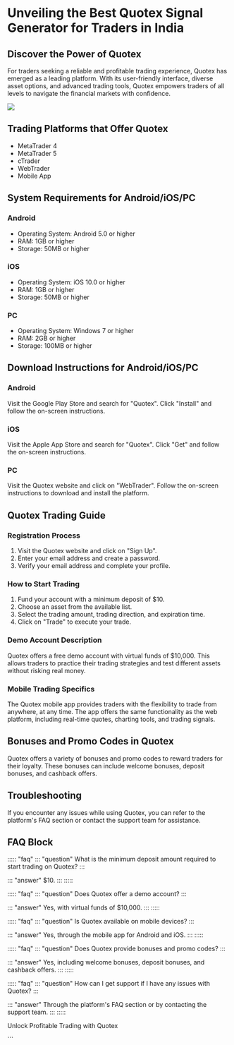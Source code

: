 # Unveiling the Best Quotex Signal Generator for Traders in India

## Discover the Power of Quotex

For traders seeking a reliable and profitable trading experience, Quotex
has emerged as a leading platform. With its user-friendly interface,
diverse asset options, and advanced trading tools, Quotex empowers
traders of all levels to navigate the financial markets with confidence.

[![](https://static.quotex.io/files/4_en/300_250.jpg)](https://traff.sbs/brokerqxlid)

## Trading Platforms that Offer Quotex

-   MetaTrader 4
-   MetaTrader 5
-   cTrader
-   WebTrader
-   Mobile App

## System Requirements for Android/iOS/PC

### Android

-   Operating System: Android 5.0 or higher
-   RAM: 1GB or higher
-   Storage: 50MB or higher

### iOS

-   Operating System: iOS 10.0 or higher
-   RAM: 1GB or higher
-   Storage: 50MB or higher

### PC

-   Operating System: Windows 7 or higher
-   RAM: 2GB or higher
-   Storage: 100MB or higher

## Download Instructions for Android/iOS/PC

### Android

Visit the Google Play Store and search for "Quotex". Click
"Install" and follow the on-screen instructions.

### iOS

Visit the Apple App Store and search for "Quotex". Click
"Get" and follow the on-screen instructions.

### PC

Visit the Quotex website and click on "WebTrader". Follow the
on-screen instructions to download and install the platform.

## Quotex Trading Guide

### Registration Process

1.  Visit the Quotex website and click on "Sign Up".
2.  Enter your email address and create a password.
3.  Verify your email address and complete your profile.

### How to Start Trading

1.  Fund your account with a minimum deposit of \$10.
2.  Choose an asset from the available list.
3.  Select the trading amount, trading direction, and expiration time.
4.  Click on "Trade" to execute your trade.

### Demo Account Description

Quotex offers a free demo account with virtual funds of \$10,000. This
allows traders to practice their trading strategies and test different
assets without risking real money.

### Mobile Trading Specifics

The Quotex mobile app provides traders with the flexibility to trade
from anywhere, at any time. The app offers the same functionality as the
web platform, including real-time quotes, charting tools, and trading
signals.

## Bonuses and Promo Codes in Quotex

Quotex offers a variety of bonuses and promo codes to reward traders for
their loyalty. These bonuses can include welcome bonuses, deposit
bonuses, and cashback offers.

## Troubleshooting

If you encounter any issues while using Quotex, you can refer to the
platform\'s FAQ section or contact the support team for assistance.

## FAQ Block

::::: \"faq\"
::: \"question\"
What is the minimum deposit amount required to start trading on Quotex?
:::

::: \"answer\"
\$10.
:::
:::::

::::: \"faq\"
::: \"question\"
Does Quotex offer a demo account?
:::

::: \"answer\"
Yes, with virtual funds of \$10,000.
:::
:::::

::::: \"faq\"
::: \"question\"
Is Quotex available on mobile devices?
:::

::: \"answer\"
Yes, through the mobile app for Android and iOS.
:::
:::::

::::: \"faq\"
::: \"question\"
Does Quotex provide bonuses and promo codes?
:::

::: \"answer\"
Yes, including welcome bonuses, deposit bonuses, and cashback offers.
:::
:::::

::::: \"faq\"
::: \"question\"
How can I get support if I have any issues with Quotex?
:::

::: \"answer\"
Through the platform\'s FAQ section or by contacting the support team.
:::
:::::

Unlock Profitable Trading with Quotex

\`\`\`

